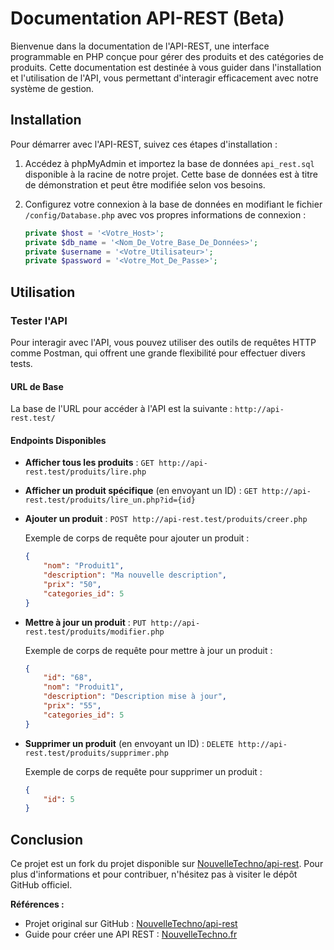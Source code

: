 # Documentation API-REST (Beta)

Bienvenue dans la documentation de l'API-REST, une interface programmable en PHP conçue pour gérer des produits et des catégories de produits. Cette documentation est destinée à vous guider dans l'installation et l'utilisation de l'API, vous permettant d'interagir efficacement avec notre système de gestion.

## Installation

Pour démarrer avec l'API-REST, suivez ces étapes d'installation :

1. Accédez à phpMyAdmin et importez la base de données `api_rest.sql` disponible à la racine de notre projet. Cette base de données est à titre de démonstration et peut être modifiée selon vos besoins.

2. Configurez votre connexion à la base de données en modifiant le fichier `/config/Database.php` avec vos propres informations de connexion :

    ```php
    private $host = '<Votre_Host>';
    private $db_name = '<Nom_De_Votre_Base_De_Données>';
    private $username = '<Votre_Utilisateur>';
    private $password = '<Votre_Mot_De_Passe>';
    ```

## Utilisation

### Tester l'API

Pour interagir avec l'API, vous pouvez utiliser des outils de requêtes HTTP comme Postman, qui offrent une grande flexibilité pour effectuer divers tests.

#### URL de Base

La base de l'URL pour accéder à l'API est la suivante : `http://api-rest.test/`

#### Endpoints Disponibles

- **Afficher tous les produits** :
  `GET http://api-rest.test/produits/lire.php`

- **Afficher un produit spécifique** (en envoyant un ID) :
  `GET http://api-rest.test/produits/lire_un.php?id={id}`

- **Ajouter un produit** :
  `POST http://api-rest.test/produits/creer.php`

  Exemple de corps de requête pour ajouter un produit :
    ```json
    {
        "nom": "Produit1",
        "description": "Ma nouvelle description",
        "prix": "50",
        "categories_id": 5
    }
    ```

- **Mettre à jour un produit** :
  `PUT http://api-rest.test/produits/modifier.php`

  Exemple de corps de requête pour mettre à jour un produit :
    ```json
    {
        "id": "68",
        "nom": "Produit1",
        "description": "Description mise à jour",
        "prix": "55",
        "categories_id": 5
    }
    ```

- **Supprimer un produit** (en envoyant un ID) :
  `DELETE http://api-rest.test/produits/supprimer.php`

  Exemple de corps de requête pour supprimer un produit :
    ```json
    {
        "id": 5
    }
    ```

## Conclusion

Ce projet est un fork du projet disponible sur [NouvelleTechno/api-rest](https://github.com/NouvelleTechno/api-rest). Pour plus d'informations et pour contribuer, n'hésitez pas à visiter le dépôt GitHub officiel.

**Références :**

- Projet original sur GitHub : [NouvelleTechno/api-rest](https://github.com/NouvelleTechno/api-rest)
- Guide pour créer une API REST : [NouvelleTechno.fr](https://nouvelle-techno.fr/articles/live-coding-creer-une-api-rest)
